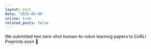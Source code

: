 ```yaml
---
layout: post
date: "2025-05-06"
inline: true
related_posts: false
---
```


We submitted two zero-shot human-to-robot learning papers to CoRL! Preprints soon 📝